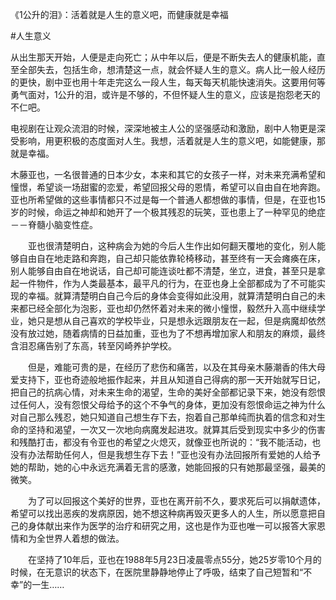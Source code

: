 《1公升的泪》：活着就是人生的意义吧，而健康就是幸福

 
#人生意义

 

从出生那天开始，人便是走向死亡；从中年以后，便是不断失去人的健康机能，直至全部失去，包括生命，想清楚这一点，就会怀疑人生的意义。病人比一般人经历的更快，剧中亚也用十年走完这么一段人生，每天每天机能快速消失。这要用何等勇气面对，1公升的泪，或许是不够的，不但怀疑人生的意义，应该是抱怨老天的不仁吧。

电视剧在让观众流泪的时候，深深地被主人公的坚强感动和激励，剧中人物更是深受影响，用更积极的态度面对人生。我想，活着就是人生的意义吧，如能健康，那就是幸福。


  

  

木藤亚也，一名很普通的日本少女，本来和其它的女孩子一样，对未来充满希望和憧憬，希望谈一场甜蜜的恋爱，希望回报父母的恩情，希望可以自由自在地奔跑。亚也所希望做的这些事情都只不过是每一个普通人都想做的事情，但是，在亚也15岁的时候，命运之神却和她开了一个极其残忍的玩笑，亚也患上了一种罕见的绝症－－脊髓小脑变性症。

  

　　亚也很清楚明白，这种病会为她的今后人生作出如何翻天覆地的变化，别人能够自由自在地走路和奔跑，自己却只能依靠轮椅移动，甚至终有一天会瘫痪在床，别人能够自由自在地说话，自己却可能连谈吐都不清楚，坐立，进食，甚至只是拿起一件物件，作为人类最基本，最平凡的行为，在亚也身上全部都成为了不可能实现的幸福。就算清楚明白自己今后的身体会变得如此没用，就算清楚明白自己的未来都已经全部化为泡影，亚也却仍然怀着对未来的微小憧憬，毅然升入高中继续学业，她只是想从自己喜欢的学校毕业，只是想永远跟朋友在一起，但是病魔却依然没有放过她，随着病情的日益加重，亚也为了不想再增加家人和朋友的麻烦，最终含泪忍痛告别了东高，转至冈崎养护学校。

  

　　但是，难能可贵的是，在经历了悲伤和痛苦，以及在其母亲木藤潮香的伟大母爱支持下，亚也奇迹般地振作起来，并且从知道自己得病的那一天开始就写日记，把自己的抗病心情，对未来生命的渴望，生命的美好全部都记录下来，她没有怨恨过任何人，没有怨恨父母给予的这个不争气的身体，更加没有怨恨命运之神为什么对自己那么残忍，她只知道自己想生存下去，抱着自己那单纯而执着的信念和对生命的坚持和渴望，一次又一次地向病魔发起进攻。就算其后受到现实中多少的伤害和残酷打击，都没有令亚也的希望之火熄灭，就像亚也所说的：“我不能活动，也没有办法帮助任何人，但是我想生存下去！”亚也没有办法回报所有爱她的人给予她的帮助，她的心中永远充满着无言的感激，她能回报的只有她那最坚强，最美的微笑。

  

　　为了可以回报这个美好的世界，亚也在离开前不久，要求死后可以捐献遗体，希望可以找出恶疾的发病原因，她不想这种病再毁灭更多人的人生，所以愿意把自己的身体献出来作为医学的治疗和研究之用，这也是作为亚也唯一可以报答大家恩情和为全世界人着想的做法。

  

　　在坚持了10年后，亚也在1988年5月23日凌晨零点55分，她25岁零10个月的时候，在无意识的状态下，在医院里静静地停止了呼吸，结束了自己短暂和“不幸”的一生……
  
    
